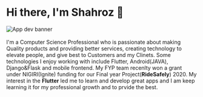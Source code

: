 # Hi there, I'm Shahroz 👋<br>
![App dev banner](https://user-images.githubusercontent.com/50264214/91230225-9150b780-e744-11ea-99cf-366f81ac8351.png)<br><br>
I'm a Computer Science Professional who is passionate about making Quality products and providing better services, creating technology to elevate people, and give best to Customers and my Clinets. Some technologies I enjoy working with include Flutter, Android(JAVA), Django&Flask and mobile frontend. My FYP team recenlty won a grant under NIGIRI(Ignite) funding for our Final year Project(**RideSafely**) 2020. My interest in the **Flutter** led me to learn and develop great apps and I am keep learning it for my professional growth and to prvide the best.

<!--
**Shahrozjd/Shahrozjd** is a ✨ _special_ ✨ repository because its `README.md` (this file) appears on your GitHub profile.

Here are some ideas to get you started:

- 🔭 I’m currently working on ...
- 🌱 I’m currently learning ...
- 👯 I’m looking to collaborate on ...
- 🤔 I’m looking for help with ...
- 💬 Ask me about ...
- 📫 How to reach me: ...
- 😄 Pronouns: ...
- ⚡ Fun fact: ...
-->
